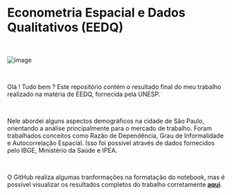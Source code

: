 # Econometria Espacial e Dados Qualitativos (EEDQ)

<br>

![image](https://user-images.githubusercontent.com/69936708/174833379-84297f88-fc3c-4fd9-89a4-1d0d801d9f7c.png)


<br>

Olá ! Tudo bem ? Este repositório contém o resultado final do meu trabalho realizado na matéria de EEDQ, fornecida pela UNESP.  

<br>

Nele abordei alguns aspectos demográficos na cidade de São Paulo, orientando a análise principalmente para o mercado de trabalho. 
Foram trabalhados conceitos como Razão de Dependência, Grau de Informalidade e Autocorrelação Espacial. Isso foi possível através de dados fornecidos pelo IBGE, Ministério da Saúde e IPEA.

<br>

O GitHub realiza algumas tranformações na formatação do notebook, mas é possível visualizar os resultados completos do trabalho corretamente **[aqui](https://nbviewer.org/github/tp-duarte/Econometria-Espacial-e-Dados-Qualitativos/blob/main/EEDQ%20Trabalho%20Final%20-%20Thiago%20Pereira%20Duarte%20-Copy2.ipynb)**.

